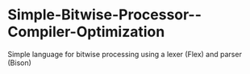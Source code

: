 # Simple-Bitwise-Processor--Compiler-Optimization
Simple language for bitwise processing using a lexer (Flex) and parser (Bison)
